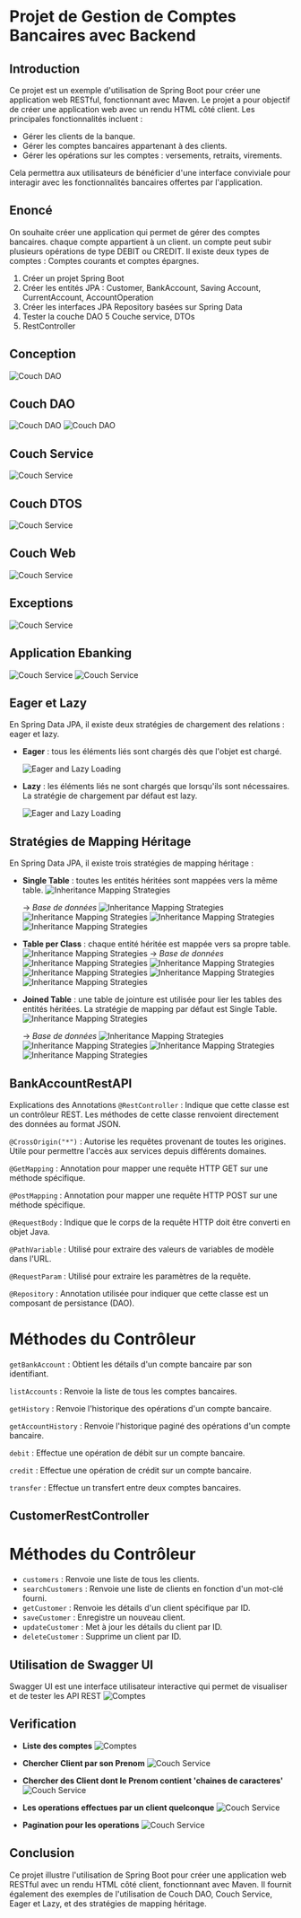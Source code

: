 # Projet de Gestion de Comptes Bancaires avec Backend

## Introduction

Ce projet est un exemple d'utilisation de Spring Boot pour créer une application web RESTful, fonctionnant avec Maven.
Le projet a pour objectif de créer une application web avec un rendu HTML côté client. Les principales fonctionnalités incluent :

- Gérer les clients de la banque.
- Gérer les comptes bancaires appartenant à des clients.
- Gérer les opérations sur les comptes : versements, retraits, virements.

Cela permettra aux utilisateurs de bénéficier d'une interface conviviale pour interagir avec les fonctionnalités bancaires offertes par l'application.

## Enoncé

On souhaite créer une application qui permet de gérer des comptes bancaires. chaque compte appartient à un client. un compte peut subir plusieurs opérations de type DEBIT ou CREDIT. Il existe deux types de comptes : Comptes courants et comptes épargnes.

1. Créer un projet Spring Boot
2. Créer les entités JPA : Customer, BankAccount, Saving Account, CurrentAccount, AccountOperation
3. Créer les interfaces JPA Repository basées sur Spring Data
4. Tester la couche DAO
   5 Couche service, DTOs
6. RestController

## Conception
![Couch DAO](captures/conception.png)

## Couch DAO

![Couch DAO](captures/dao1.png)
![Couch DAO](captures/dao2.png)

## Couch Service

![Couch Service](captures/sevice.png)

## Couch DTOS

![Couch Service](captures/dtos.png)

## Couch Web

![Couch Service](captures/web.png)


## Exceptions
![Couch Service](captures/exceptions.png)

## Application Ebanking
![Couch Service](captures/app1.png)
![Couch Service](captures/app2.png)

## Eager et Lazy

En Spring Data JPA, il existe deux stratégies de chargement des relations : eager et lazy.

- **Eager** : tous les éléments liés sont chargés dès que l'objet est chargé.
  
  ![Eager and Lazy Loading](captures/eager_bankAcc.png)
  
- **Lazy** : les éléments liés ne sont chargés que lorsqu'ils sont nécessaires. La stratégie de chargement par défaut est lazy.
  
  ![Eager and Lazy Loading](captures/lazy.png)

## Stratégies de Mapping Héritage

En Spring Data JPA, il existe trois stratégies de mapping héritage :

- **Single Table** : toutes les entités héritées sont mappées vers la même table.
  ![Inheritance Mapping Strategies](captures/singleTable.png)

  → *Base de données*
  ![Inheritance Mapping Strategies](captures/db1.png)
  ![Inheritance Mapping Strategies](captures/db2.png)
  ![Inheritance Mapping Strategies](captures/db3.png)
  ![Inheritance Mapping Strategies](captures/db4.png)
- **Table per Class** : chaque entité héritée est mappée vers sa propre table.
  ![Inheritance Mapping Strategies](captures/TableperClass.png)
  → *Base de données*
  ![Inheritance Mapping Strategies](captures/perClassDb1.png)
  ![Inheritance Mapping Strategies](captures/perClassDb2.png)
  ![Inheritance Mapping Strategies](captures/perClassDb3.png)
  ![Inheritance Mapping Strategies](captures/perClassDb4.png)
  ![Inheritance Mapping Strategies](captures/perClassDb5.png)
- **Joined Table** : une table de jointure est utilisée pour lier les tables des entités héritées. La stratégie de mapping par défaut est Single Table.
  ![Inheritance Mapping Strategies](captures/Joined.png)

  → *Base de données*
  ![Inheritance Mapping Strategies](captures/joinDb1.png)
  ![Inheritance Mapping Strategies](captures/joinDb2.png)
  ![Inheritance Mapping Strategies](captures/joinDb2.png)
  ![Inheritance Mapping Strategies](captures/joinDb4.png)

## BankAccountRestAPI

Explications des Annotations
`@RestController` : Indique que cette classe est un contrôleur REST. Les méthodes de cette classe renvoient directement des données au format JSON.

`@CrossOrigin("*")` : Autorise les requêtes provenant de toutes les origines. Utile pour permettre l'accès aux services depuis différents domaines.

`@GetMapping` : Annotation pour mapper une requête HTTP GET sur une méthode spécifique.

`@PostMapping` : Annotation pour mapper une requête HTTP POST sur une méthode spécifique.

`@RequestBody` : Indique que le corps de la requête HTTP doit être converti en objet Java.

`@PathVariable` : Utilisé pour extraire des valeurs de variables de modèle dans l'URL.

`@RequestParam` : Utilisé pour extraire les paramètres de la requête.

`@Repository` : Annotation utilisée pour indiquer que cette classe est un composant de persistance (DAO).

# Méthodes du Contrôleur

`getBankAccount` : Obtient les détails d'un compte bancaire par son identifiant.

`listAccounts` : Renvoie la liste de tous les comptes bancaires.

`getHistory` : Renvoie l'historique des opérations d'un compte bancaire.

`getAccountHistory` : Renvoie l'historique paginé des opérations d'un compte bancaire.

`debit` : Effectue une opération de débit sur un compte bancaire.

`credit` : Effectue une opération de crédit sur un compte bancaire.

`transfer` : Effectue un transfert entre deux comptes bancaires.

## CustomerRestController

# Méthodes du Contrôleur

- `customers` : Renvoie une liste de tous les clients.
- `searchCustomers` : Renvoie une liste de clients en fonction d'un mot-clé fourni.
- `getCustomer` : Renvoie les détails d'un client spécifique par ID.
- `saveCustomer` : Enregistre un nouveau client.
- `updateCustomer` : Met à jour les détails du client par ID.
- `deleteCustomer` : Supprime un client par ID.

## Utilisation de Swagger UI

Swagger UI est une interface utilisateur interactive qui permet de visualiser et de tester les API REST
![Comptes](captures/swagger.png)

## Verification

- **Liste des comptes**
  ![Comptes](captures/listAccount.png)

- **Chercher Client par son Prenom**
  ![Couch Service](captures/serachCustomerByName.png)

- **Chercher des Client dont le Prenom contient 'chaines de caracteres'**
  ![Couch Service](captures/serachContainsLetter.png)

- **Les operations effectues par un client quelconque**
  ![Couch Service](captures/operationDuCompte.png)

- **Pagination pour les operations**
  ![Couch Service](captures/nombrePageDansPageOperations2.png)

## Conclusion

Ce projet illustre l'utilisation de Spring Boot pour créer une application web RESTful avec un rendu HTML côté client, fonctionnant avec Maven. Il fournit également des exemples de l'utilisation de Couch DAO, Couch Service, Eager et Lazy, et des stratégies de mapping héritage.
